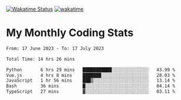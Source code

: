 [![Wakatime Status](https://github.com/noopurphalak/noopurphalak/workflows/wakatime-status-update/badge.svg)](https://github.com/noopurphalak/noopurphalak/actions/workflows/main.yml)
[![wakatime](https://wakatime.com/badge/user/80ace140-ef40-4fdd-b8ed-f3be3d2e1aea.svg)](https://wakatime.com/@80ace140-ef40-4fdd-b8ed-f3be3d2e1aea)

# My Monthly Coding Stats

<!--START_SECTION:waka-->

```txt
From: 17 June 2023 - To: 17 July 2023

Total Time: 14 hrs 26 mins

Python       6 hrs 29 mins   ███████████░░░░░░░░░░░░░░   43.99 %
Vue.js       4 hrs 8 mins    ███████░░░░░░░░░░░░░░░░░░   28.03 %
JavaScript   1 hr 56 mins    ███▒░░░░░░░░░░░░░░░░░░░░░   13.14 %
Bash         36 mins         █░░░░░░░░░░░░░░░░░░░░░░░░   04.14 %
TypeScript   27 mins         ▓░░░░░░░░░░░░░░░░░░░░░░░░   03.11 %
```

<!--END_SECTION:waka-->
